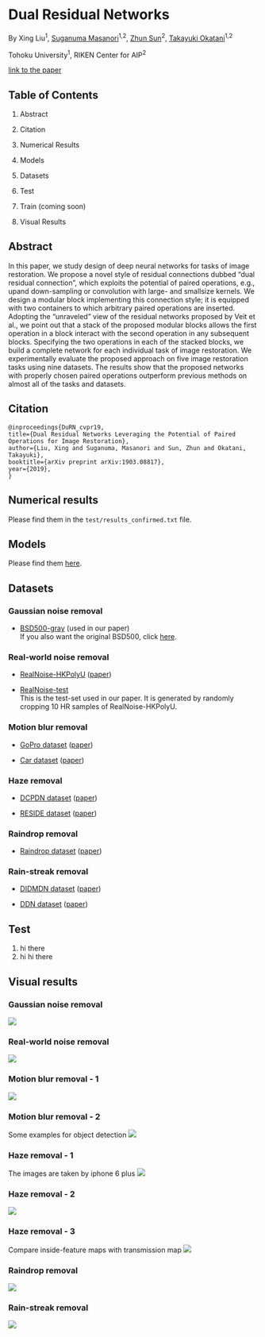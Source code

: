 # Dual Residual Networks  
By Xing Liu<sup>1</sup>, [Suganuma Masanori](https://scholar.google.co.jp/citations?user=NpWGfwgAAAAJ&hl=ja)<sup>1,2</sup>, [Zhun Sun](https://scholar.google.co.jp/citations?user=Y-3iZ9EAAAAJ&hl=en)<sup>2</sup>, [Takayuki Okatani](https://scholar.google.com/citations?user=gn780jcAAAAJ&hl=en)<sup>1,2</sup>


Tohoku University<sup>1</sup>, RIKEN Center for AIP<sup>2</sup>

[link to the paper](https://arxiv.org/pdf/1903.08817.pdf)

## Table of Contents
1) Abstract

2) Citation

3) Numerical Results

4) Models 

5) Datasets 

6) Test

7) Train (coming soon)

8) Visual Results


## Abstract
In this paper, we study design of deep neural networks for tasks of image restoration. We propose a novel style of residual connections dubbed “dual residual connection”, which exploits the potential of paired operations, e.g., upand down-sampling or convolution with large- and smallsize kernels. We design a modular block implementing this connection style; it is equipped with two containers to which arbitrary paired operations are inserted. Adopting the “unraveled” view of the residual networks proposed by Veit et al., we point out that a stack of the proposed modular blocks allows the first operation in a block interact with the second operation in any subsequent blocks. Specifying the two operations in each of the stacked blocks, we build a complete network for each individual task of image restoration. We experimentally evaluate the proposed approach on five image restoration tasks using nine datasets. The results show that the proposed networks with properly chosen paired operations outperform previous methods on almost all of the tasks and datasets.


## Citation
```
@inproceedings{DuRN_cvpr19,
title={Dual Residual Networks Leveraging the Potential of Paired Operations for Image Restoration},
author={Liu, Xing and Suganuma, Masanori and Sun, Zhun and Okatani, Takayuki},
booktitle={arXiv preprint arXiv:1903.08817},
year={2019},
}
```

## Numerical results
Please find them in the <code>test/results_confirmed.txt</code> file.

## Models
Please find them
[here](https://drive.google.com/file/d/1Fi6B3Lm_8afu_Ak8LxGihXJTd2XGx9Y2/view?usp=sharing).

## Datasets
### Gaussian noise removal
- [BSD500-gray](https://drive.google.com/file/d/1-Q0tCxzisHm7m_qMJfekOy4-oGzfIocj/view?usp=sharing) (used in our paper)\
If you also want the original BSD500, click [here](https://www2.eecs.berkeley.edu/Research/Projects/CS/vision/bsds/).

### Real-world noise removal
- [RealNoise-HKPolyU](https://github.com/csjunxu/PolyU-Real-World-Noisy-Images-Dataset)
    ([paper](https://arxiv.org/pdf/1804.02603.pdf))
    
- [RealNoise-test](https://drive.google.com/file/d/1jopTnkHjukCHQ5Og4gwwEdvBQxGV7Bhf/view?usp=sharing)\
This is the test-set used in our paper. It is generated by randomly cropping 10 HR samples of RealNoise-HKPolyU.

### Motion blur removal
- [GoPro dataset](https://github.com/SeungjunNah/DeepDeblur_release)
    ([paper](http://openaccess.thecvf.com/content_cvpr_2017/papers/Nah_Deep_Multi-Scale_Convolutional_CVPR_2017_paper.pdf))

- [Car dataset](https://github.com/KupynOrest/DeblurGAN)
    ([paper](https://arxiv.org/pdf/1711.07064.pdf))

### Haze removal
- [DCPDN dataset](https://github.com/hezhangsprinter/DCPDN)
    ([paper](http://openaccess.thecvf.com/content_cvpr_2018/papers/Zhang_Densely_Connected_Pyramid_CVPR_2018_paper.pdf))

- [RESIDE dataset](https://sites.google.com/view/reside-dehaze-datasets/reside-standard?authuser=0)
([paper](https://arxiv.org/pdf/1712.04143.pdf))

### Raindrop removal
- [Raindrop dataset](https://github.com/rui1996/DeRaindrop)
    ([paper](https://arxiv.org/pdf/1711.10098.pdf))

### Rain-streak removal
- [DIDMDN dataset](https://github.com/hezhangsprinter/DID-MDN)
    ([paper](https://arxiv.org/pdf/1802.07412.pdf))
    
- [DDN dataset](https://xueyangfu.github.io/projects/cvpr2017.html)
    ([paper](https://xueyangfu.github.io/paper/2017/cvpr/cvpr2017.pdf))
    
## Test
1. hi there
1. hi hi there


## Visual results
### Gaussian noise removal
![](https://github.com/liu-vis/DualResidualNetworks/blob/master/Figs/gaussian_noise.png)

### Real-world noise removal
![](https://github.com/liu-vis/DualResidualNetworks/blob/master/Figs/real_noise.png)

### Motion blur removal - 1
![](https://github.com/liu-vis/DualResidualNetworks/blob/master/Figs/supp_blur_mix.png)

### Motion blur removal - 2
Some examples for object detection
![](https://github.com/liu-vis/DualResidualNetworks/blob/master/Figs/supp_blur_detect.png)

### Haze removal - 1
The images are taken by iphone 6 plus
![](https://github.com/liu-vis/DualResidualNetworks/blob/master/Figs/supp_haze_iphone.png)

### Haze removal - 2
![](https://github.com/liu-vis/DualResidualNetworks/blob/master/Figs/supp_haze_real_4ver.png)

### Haze removal - 3
Compare inside-feature maps with transmission map
![](https://github.com/liu-vis/DualResidualNetworks/blob/master/Figs/supp_transmission.png)

### Raindrop removal
![](https://github.com/liu-vis/DualResidualNetworks/blob/master/Figs/supp_raindrop.png)

### Rain-streak removal
![](https://github.com/liu-vis/DualResidualNetworks/blob/master/Figs/supp_rain_syn.png)


